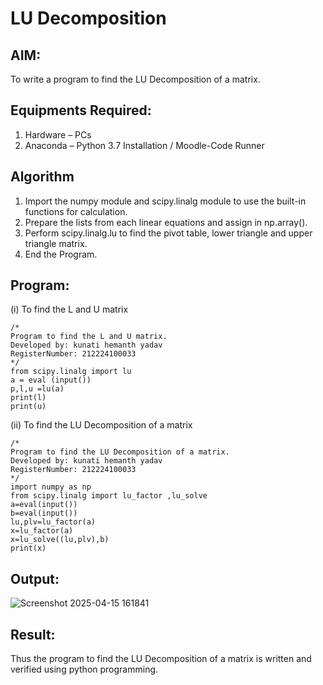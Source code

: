 # LU Decomposition 

## AIM:
To write a program to find the LU Decomposition of a matrix.

## Equipments Required:
1. Hardware – PCs
2. Anaconda – Python 3.7 Installation / Moodle-Code Runner

## Algorithm
1. Import the numpy module and scipy.linalg module to use the built-in functions for calculation.
2. Prepare the lists from each linear equations and assign in np.array().
3. Perform scipy.linalg.lu to find the pivot table, lower triangle and upper triangle matrix.
4. End the Program.

## Program:
(i) To find the L and U matrix
```
/*
Program to find the L and U matrix.
Developed by: kunati hemanth yadav
RegisterNumber: 212224100033
*/
from scipy.linalg import lu
a = eval (input())
p,l,u =lu(a)
print(l)
print(u)
```
(ii) To find the LU Decomposition of a matrix
```
/*
Program to find the LU Decomposition of a matrix.
Developed by: kunati hemanth yadav
RegisterNumber: 212224100033
*/
import numpy as np
from scipy.linalg import lu_factor ,lu_solve
a=eval(input())
b=eval(input())
lu,plv=lu_factor(a)
x=lu_factor(a)
x=lu_solve((lu,plv),b)
print(x)
```

## Output:

![Screenshot 2025-04-15 161841](https://github.com/user-attachments/assets/6e47ea04-8d5d-4780-9d49-41f9f6072370)


## Result:
Thus the program to find the LU Decomposition of a matrix is written and verified using python programming.

